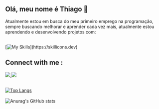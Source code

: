 ## Olá, meu nome é Thiago :rocket:

Atualmente estou em busca do meu primeiro emprego na programação, sempre buscando melhorar e aprender cada vez mais, atualmente estou aprendendo e desenvolvendo projetos com:
<br>
<br>

[![My Skills](https://skillicons.dev/icons?i=js,html,css,)](https://skillicons.dev)


## Connect with me :

<a href="https://www.instagram.com/thiago_loiola_/" >
<img src="https://skillicons.dev/icons?i=instagram">


<a href="https://www.linkedin.com/in/thiago-loiola-546810130/" >
<img src="https://skillicons.dev/icons?i=linkedin"> 
<br>
<br>


[![Top Langs](https://github-readme-stats.vercel.app/api/top-langs/?username=ThiagoLoiola&layout=donut-vertical)](https://github.com/ThiagoLoiola/github-readme-stats) 
<br>
<br>
![Anurag's GitHub stats](https://github-readme-stats.vercel.app/api?username=ThiagoLoiola&show_icons=true&theme=transparent)



